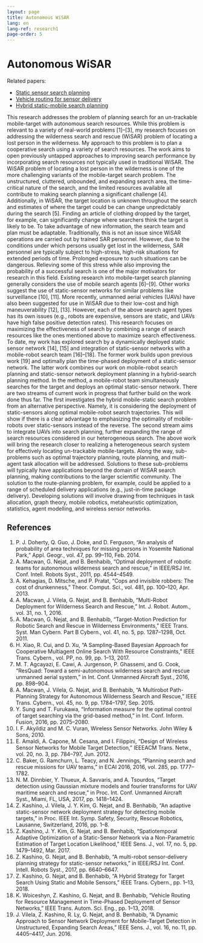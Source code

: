 ```yaml
---
layout: page
title: Autonomous WiSAR
lang: en
lang-ref: research1
page-order: 5
---
```

# Autonomous WiSAR

Related papers:
* [Static sensor search planning](https://doi.org/10.1109/JSEN.2016.2638623)
* [Vehicle routing for sensor delivery](https://doi.org/10.1109/TASE.2018.2857630)
* [Hybrid static-mobile search planning](https://doi.org/10.1109/TCYB.2018.2875625)

This research addresses the problem of planning search for an un-trackable mobile-target with autonomous search resources. While this problem is relevant to a variety of real-world problems [1]–[3], my research focuses on addressing the wilderness search and rescue (WiSAR) problem of locating a lost person in the wilderness. My approach to this problem is to plan a cooperative search using a variety of search resources. The work aims to open previously untapped approaches to improving search performance by incorporating search resources not typically used in traditional WiSAR. 
The WiSAR problem of locating a lost person in the wilderness is one of the more challenging variants of the mobile-target search problem. The unstructured, cluttered, unbounded, and expanding search area, the time-critical nature of the search, and the limited resources available all contribute to making search planning a significant challenge [4]. Additionally, in WiSAR, the target location is unknown throughout the search and estimates of where the target could be can change unpredictably during the search [5]. Finding an article of clothing dropped by the target, for example, can significantly change where searchers think the target is likely to be. To take advantage of new information, the search team and plan must be adaptable. 
Traditionally, this is not an issue since WiSAR operations are carried out by trained SAR personnel. However, due to the conditions under which persons usually get lost in the wilderness, SAR personnel are typically subject to high-stress, high-risk situations for extended periods of time. Prolonged exposure to such situations can be dangerous. Relieving some of this stress while also improving the probability of a successful search is one of the major motivators for research in this field. 
Existing research into mobile-target search planning generally considers the use of mobile search agents [6]–[9]. Other works suggest the use of static-sensor networks for similar problems like surveillance [10], [11]. More recently, unmanned aerial vehicles (UAVs) have also been suggested for use in WiSAR due to their low-cost and high maneuverability [12], [13]. However, each of the above search agent types has its own issues (e.g., robots are expensive, sensors are static, and UAVs have high false positive detection rates). This research focuses on maximizing the effectiveness of search by combining a range of search resources like the ones mentioned above to maximize search effectiveness.
To date, my work has explored search by a dynamically deployed static sensor network [14], [15] and integration of static-sensor networks with a mobile-robot search team [16]–[18]. The former work builds upon previous work [19] and optimally plan the time-phased deployment of a static-sensor network. The latter work combines our work on mobile-robot search planning and static-sensor network deployment planning in a hybrid-search planning method. In the method, a mobile-robot team simultaneously searches for the target and deploys an optimal static-sensor network. 
There are two streams of current work in progress that further build on the work done thus far. The first investigates the hybrid mobile-static search problem from an alternative perspective. Namely, it is considering the deployment of static-sensors along optimal mobile-robot search trajectories. This will show if there is a clear advantage to emphasizing the optimality of mobile-robots over static-sensors instead of the reverse. The second stream aims to integrate UAVs into search planning, further expanding the range of search resources considered in our heterogeneous search. 
The above work will bring the research closer to realizing a heterogeneous search system for effectively locating un-trackable mobile-targets. Along the way, sub-problems such as optimal trajectory planning, route planning, and multi-agent task allocation will be addressed. Solutions to these sub-problems will typically have applications beyond the domain of WiSAR search planning, making contributions to the larger scientific community. The solution to the route-planning problem, for example, could be applied to a range of scheduled delivery applications (e.g., just-in-time package delivery). Developing solutions will involve drawing from techniques in task allocation, graph theory, mobile robotics, metaheuristic optimization, statistics, agent modelling, and wireless sensor networks.

## References
1.	P. J. Doherty, Q. Guo, J. Doke, and D. Ferguson, “An analysis of probability of area techniques for missing persons in Yosemite National Park,” Appl. Geogr., vol. 47, pp. 99–110, Feb. 2014.
2.	A. Macwan, G. Nejat, and B. Benhabib, “Optimal deployment of robotic teams for autonomous wilderness search and rescue,” in IEEE/RSJ Int. Conf. Intell. Robots Syst., 2011, pp. 4544–4549.
3.	A. Kehagias, D. Mitsche, and P. Prałat, “Cops and invisible robbers: The cost of drunkenness,” Theor. Comput. Sci., vol. 481, pp. 100–120, Apr. 2013.
4.	A. Macwan, J. Vilela, G. Nejat, and B. Benhabib, “Multi-Robot Deployment for Wilderness Search and Rescue,” Int. J. Robot. Autom., vol. 31, no. 1, 2016.
5.	A. Macwan, G. Nejat, and B. Benhabib, “Target-Motion Prediction for Robotic Search and Rescue in Wilderness Environments,” IEEE Trans. Syst. Man Cybern. Part B Cybern., vol. 41, no. 5, pp. 1287–1298, Oct. 2011.
6.	H. Xiao, R. Cui, and D. Xu, “A Sampling-Based Bayesian Approach for Cooperative Multiagent Online Search With Resource Constraints,” IEEE Trans. Cybern., vol. PP, no. 99, pp. 1–13, 2017.
7.	M. T. Agcayazi, E. Cawi, A. Jurgenson, P. Ghassemi, and G. Cook, “ResQuad: Toward a semi-autonomous wilderness search and rescue unmanned aerial system,” in Int. Conf. Unmanned Aircraft Syst., 2016, pp. 898–904.
8.	A. Macwan, J. Vilela, G. Nejat, and B. Benhabib, “A Multirobot Path-Planning Strategy for Autonomous Wilderness Search and Rescue,” IEEE Trans. Cybern., vol. 45, no. 9, pp. 1784–1797, Sep. 2015.
9.	Y. Sung and T. Furukawa, “Information measure for the optimal control of target searching via the grid-based method,” in Int. Conf. Inform. Fusion, 2016, pp. 2075–2080.
10.	I. F. Akyildiz and M. C. Vuran, Wireless Sensor Networks. John Wiley & Sons, 2010.
11.	E. Amaldi, A. Capone, M. Cesana, and I. Filippini, “Design of Wireless Sensor Networks for Mobile Target Detection,” IEEEACM Trans. Netw., vol. 20, no. 3, pp. 784–797, Jun. 2012.
12.	C. Baker, G. Ramchurn, L. Teacy, and N. Jennings, “Planning search and rescue missions for UAV teams,” in ECAI 2016, 2016, vol. 285, pp. 1777–1782.
13.	N. M. Dinnbier, Y. Thueux, A. Savvaris, and A. Tsourdos, “Target detection using Gaussian mixture models and fourier transforms for UAV maritime search and rescue,” in Proc. Int. Conf. Unmanned Aircraft Syst., Miami, FL, USA, 2017, pp. 1418–1424.
17.	Z. Kashino, J. Vilela, J. Y. Kim, G. Nejat, and B. Benhabib, “An adaptive static-sensor network deployment strategy for detecting mobile targets,” in Proc. IEEE Int. Symp. Safety, Security, Rescue Robotics, Lausanne, Switzerland, 2016, pp. 1–8.
15.	Z. Kashino, J. Y. Kim, G. Nejat, and B. Benhabib, “Spatiotemporal Adaptive Optimization of a Static-Sensor Network via a Non-Parametric Estimation of Target Location Likelihood,” IEEE Sens. J., vol. 17, no. 5, pp. 1479–1492, Mar. 2017.
20.	Z. Kashino, G. Nejat, and B. Benhabib, “A multi-robot sensor-delivery planning strategy for static-sensor networks,” in IEEE/RSJ Int. Conf. Intell. Robots Syst., 2017, pp. 6640–6647.
17.	Z. Kashino, G. Nejat, and B. Benhabib, “A Hybrid Strategy for Target Search Using Static and Mobile Sensors,” IEEE Trans. Cybern., pp. 1–13, 2018.
18.	K. Woiceshyn, Z. Kashino, G. Nejat, and B. Benhabib, “Vehicle Routing for Resource Management in Time-Phased Deployment of Sensor Networks,” IEEE Trans. Autom. Sci. Eng., pp. 1–13, 2018.
19.	J. Vilela, Z. Kashino, R. Ly, G. Nejat, and B. Benhabib, “A Dynamic Approach to Sensor Network Deployment for Mobile-Target Detection in Unstructured, Expanding Search Areas,” IEEE Sens. J., vol. 16, no. 11, pp. 4405–4417, Jun. 2016.

